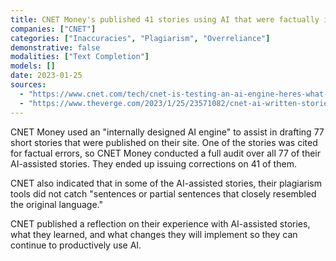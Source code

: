 ```yaml
---
title: CNET Money's published 41 stories using AI that were factually incorrect
companies: ["CNET"]
categories: ["Inaccuracies", "Plagiarism", "Overreliance"]
demonstrative: false
modalities: ["Text Completion"]
models: []
date: 2023-01-25
sources:
  - "https://www.cnet.com/tech/cnet-is-testing-an-ai-engine-heres-what-weve-learned-mistakes-and-all/"
  - "https://www.theverge.com/2023/1/25/23571082/cnet-ai-written-stories-errors-corrections-red-ventures"
---
```


CNET Money used an "internally designed AI engine" to assist in drafting 77 short stories that were published on their site. One of the stories was cited for factual errors, so CNET Money conducted a full audit over all 77 of their AI-assisted stories. They ended up issuing corrections on 41 of them.

CNET also indicated that in some of the AI-assisted stories, their plagiarism tools did not catch "sentences or partial sentences that closely resembled the original language."

CNET published a reflection on their experience with AI-assisted stories, what they learned, and what changes they will implement so they can continue to productively use AI. 
